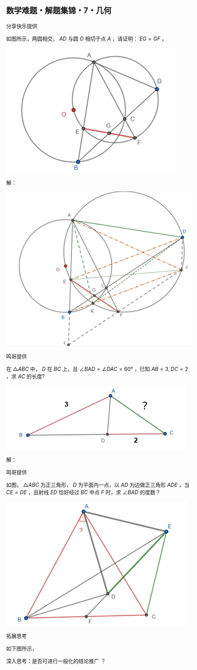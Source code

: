 ## 数学难题・解题集锦・7・几何



分享快乐提供

如图所示，两圆相交， $AD$ 与圆 $O$ 相切于点 $A$ ，请证明： $EG=GF$ 。

![如图](/pics/p49-1.png)

解：

![如图](/pics/p49-1.2.png)

鸣哥提供

在 $\triangle ABC$ 中， $D$ 在 $BC$ 上，且 $\angle BAD=\angle DAC=60°$ ，已知 $AB=3,DC=2$ ，求 $AC$ 的长度?

![如图](/pics/p49-2.png)

解：

鸣哥提供

如图， $\triangle ABC$ 为正三角形， $D$ 为平面内一点，以 $AD$ 为边做正三角形 $ADE$ ，当 $CE=DE$ ，且射线 $ED$ 恰好经过 $BC$ 中点 $F$ 时，求 $\angle BAD$ 的度数？

![如图](/pics/p49-3.png)

拓展思考

如下图所示，

深入思考：是否可进行一般化的结论推广 ？
